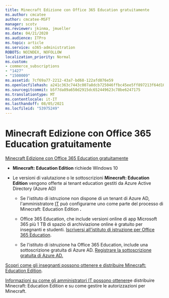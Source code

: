 ```yaml
---
title: Minecraft Edizione con Office 365 Education gratuitamente
ms.author: cmcatee
author: cmcatee-MSFT
manager: scotv
ms.reviewer: jkinma, jmueller
ms.date: 04/21/2020
ms.audience: ITPro
ms.topic: article
ms.service: o365-administration
ROBOTS: NOINDEX, NOFOLLOW
localization_priority: Normal
ms.custom:
- commerce_subscriptions
- "1427"
- "1500009"
ms.assetid: 7cf69a77-2212-43a7-bd68-122afd876e59
ms.openlocfilehash: a241c363c7443c007a8dcb725046ffbc45ee5ff897213f64d109eab8a4fc4ff4
ms.sourcegitcommit: b5f7da89a650d2915dc652449623c78be6247175
ms.translationtype: MT
ms.contentlocale: it-IT
ms.lasthandoff: 08/05/2021
ms.locfileid: "53975249"
---
```

# <a name="minecraft-edition-with-office-365-education-for-free"></a>Minecraft Edizione con Office 365 Education gratuitamente

[Minecraft Edizione con Office 365 Education gratuitamente](https://docs.microsoft.com/education/windows/get-minecraft-for-education)
  
- **Minecraft: Education Edition** richiede Windows 10

- Le versioni di valutazione o le sottoscrizioni **Minecraft: Education Edition** vengono offerte ai tenant education gestiti da Azure Active Directory (Azure AD)

  - Se l'istituto di istruzione non dispone di un tenant di Azure AD, l'amministratore [IT](https://docs.microsoft.com/education/windows/school-get-minecraft) può configurarne uno come parte del processo di Minecraft: Education Edition **.**

  - Office 365 Education, che include versioni online di app Microsoft 365 più 1 TB di spazio di archiviazione online è gratuito per insegnanti e studenti. [Iscriversi all'istituto di istruzione per Office 365 Education](https://www.microsoft.com/education/products/office).

  - Se l'istituto di istruzione ha Office 365 Education, include una sottoscrizione gratuita di Azure AD. [Registrare la sottoscrizione gratuita di Azure AD.](https://msdn.microsoft.com/library/windows/hardware/mt703369%28v=vs.85%29.aspx)

[Scopri come gli insegnanti possono ottenere e distribuire Minecraft: Education Edition](https://docs.microsoft.com/education/windows/teacher-get-minecraft).
  
[Informazioni su come gli amministratori IT possono ottenere](https://docs.microsoft.com/education/windows/school-get-minecraft)e distribuire Minecraft: Education Edition e su come gestire le autorizzazioni per Minecraft.